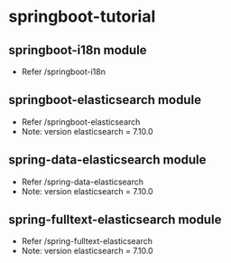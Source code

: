# springboot-tutorial
## springboot-i18n module
* Refer /springboot-i18n
## springboot-elasticsearch module
* Refer /springboot-elasticsearch
* Note: version elasticsearch = 7.10.0
## spring-data-elasticsearch module
* Refer /spring-data-elasticsearch
* Note: version elasticsearch = 7.10.0
## spring-fulltext-elasticsearch module
* Refer /spring-fulltext-elasticsearch
* Note: version elasticsearch = 7.10.0